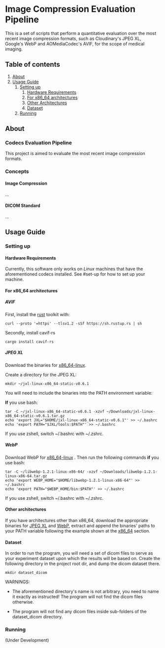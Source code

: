 # Image Compression Evaluation Pipeline

This is a set of scripts that perform a quantitative evaluation
over the most recent image compression formats, such as Cloudinary's
JPEG XL, Google's WebP and AOMediaCodec's AVIF, for the scope of
medical imaging.

## Table of contents
1. [About](#about)
2. [Usage Guide](#usage-guide)
   1. [Setting up](#setting-up)
      1. [Hardware Requirements](#hardware-requirements)
      2. [For x86_64 architectures](#for-x86_64-architectures)
      3. [Other Architectures](#other-architectures)
      4. [Dataset](#dataset)
   2. [Running](#running)

## About

### Codecs Evaluation Pipeline

This project is aimed to evaluate the most recent image compression formats.


### Concepts

#### Image Compression

...

#### DICOM Standard

...

## Usage Guide

### Setting up

#### Hardware Requirements
Currently, this software only works on *Linux* machines that have the
aforementioned codecs installed. See #set-up for how to set up
your machine.

#### For x86_64 architectures

##### AVIF

First, install the [rust](https://rust-lang.org/tools/install)
toolkit with:
```shell
curl --proto '=https' --tlsv1.2 -sSf https://sh.rustup.rs | sh
```
Secondly, install cavif-rs
```shell
cargo install cavif-rs
```

##### JPEG XL
Download the binaries for [x86_64-linux](https://github.com/libjxl/libjxl/releases/download/v0.6.1/jxl-linux-x86_64-static-v0.6.1.tar.gz).

Create a directory for the JPEG XL:
```shell
mkdir ~/jxl-linux-x86_64-static-v0.6.1
```

You will need to include the binaries into the PATH environment variable:

**If** you use bash:
```shell
tar -C ~/jxl-linux-x86_64-static-v0.6.1 -xzvf ~/Downloads/jxl-linux-x86_64-static-v0.6.1.tar.gz
echo 'export JXL="$HOME/jxl-linux-x86_64-static-v0.6.1"' >> ~/.bashrc
echo 'export PATH="$JXL/tools:$PATH"' >> ~/.bashrc
```
If you use zshell, switch ~/.bashrc with ~/.zshrc.

##### WebP
Download WebP for [x86_64-linux](https://storage.googleapis.com/downloads.webmproject.org/releases/webp/libwebp-1.2.1-linux-x86-64.tar.gz)
. Then run the following commands
**if** you use bash:
```shell
tar -C ~/libwebp-1.2.1-linux-x86-64/ -xzvf ~/Downloads/libwebp-1.2.1-linux-x86-64.tar.gz
echo 'export WEBP_HOME="$HOME/libwebp-1.2.1-linux-x86-64"' >> ~/.bashrc
echo 'export PATH="$WEBP_HOME/bin:$PATH"' >> ~/.bashrc
```
If you use zshell, switch ~/.bashrc with ~/.zshrc.

#### Other architectures
If you have architectures other than x86_64,
download the appropriate binaries for
[JPEG XL](https://github.com/libjxl/libjxl/releases/tag/v0.6.1)
and [WebP](https://storage.googleapis.com/downloads.webmproject.org/releases/webp/index.html),
extract and append the binaries' paths to your PATH variable following the example shown at
the [x86_64](#for-x86_64-architectures) section.

#### Dataset

In order to run the program, you will need a set of dicom files to serve as your experiment
dataset upon which the results will be based on. Create the following directory in the
project root dir, and dump the dicom dataset there.
```shell
mkdir dataset_dicom
```
WARNINGS:
* The aforementioned directory's name is not arbitrary, you need to name it
exactly as instructed! The program will not find the dicom files otherwise.

* The program will not find any dicom files inside sub-folders of the dataset_dicom directory.

### Running

(Under Development)
